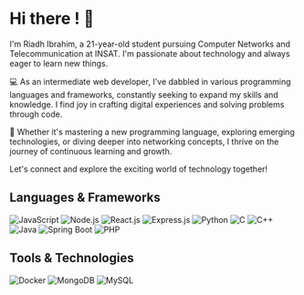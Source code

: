 # Hi there ! 👋

I'm Riadh Ibrahim, a 21-year-old student pursuing Computer Networks and Telecommunication at INSAT. I'm passionate about technology and always eager to learn new things.

💻 As an intermediate web developer, I've dabbled in various programming languages and frameworks, constantly seeking to expand my skills and knowledge. I find joy in crafting digital experiences and solving problems through code.

🌱 Whether it's mastering a new programming language, exploring emerging technologies, or diving deeper into networking concepts, I thrive on the journey of continuous learning and growth.

Let's connect and explore the exciting world of technology together!

## Languages & Frameworks

![JavaScript](https://img.shields.io/badge/-JavaScript-yellow?style=flat-square&logo=javascript&logoColor=white)
![Node.js](https://img.shields.io/badge/-Node.js-green?style=flat-square&logo=node.js&logoColor=white)
![React.js](https://img.shields.io/badge/-React.js-blue?style=flat-square&logo=react&logoColor=white)
![Express.js](https://img.shields.io/badge/-Express.js-lightgrey?style=flat-square&logo=express&logoColor=white)
![Python](https://img.shields.io/badge/-Python-blue?style=flat-square&logo=python&logoColor=white)
![C](https://img.shields.io/badge/-C-blue?style=flat-square&logo=c&logoColor=white)
![C++](https://img.shields.io/badge/-C++-blue?style=flat-square&logo=c%2B%2B&logoColor=white)
![Java](https://img.shields.io/badge/-Java-red?style=flat-square&logo=java&logoColor=white)
![Spring Boot](https://img.shields.io/badge/-Spring%20Boot-green?style=flat-square&logo=spring-boot&logoColor=white)
![PHP](https://img.shields.io/badge/-PHP-purple?style=flat-square&logo=php&logoColor=white)

## Tools & Technologies

![Docker](https://img.shields.io/badge/-Docker-blue?style=flat-square&logo=docker&logoColor=white)
![MongoDB](https://img.shields.io/badge/-MongoDB-green?style=flat-square&logo=mongodb&logoColor=white)
![MySQL](https://img.shields.io/badge/-MySQL-blue?style=flat-square&logo=mysql&logoColor=white)
